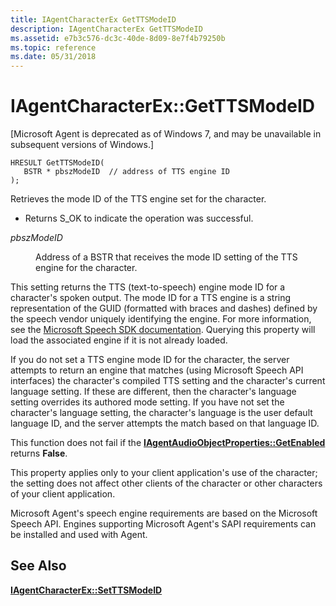 ```yaml
---
title: IAgentCharacterEx GetTTSModeID
description: IAgentCharacterEx GetTTSModeID
ms.assetid: e7b3c576-dc3c-40de-8d09-8e7f4b79250b
ms.topic: reference
ms.date: 05/31/2018
---
```


# IAgentCharacterEx::GetTTSModeID

\[Microsoft Agent is deprecated as of Windows 7, and may be unavailable in subsequent versions of Windows.\]

``` syntax
HRESULT GetTTSModeID(
   BSTR * pbszModeID  // address of TTS engine ID
);
```

Retrieves the mode ID of the TTS engine set for the character.

-   Returns S\_OK to indicate the operation was successful.

<dl> <dt>

<span id="pbszModeID"></span><span id="pbszmodeid"></span><span id="PBSZMODEID"></span>*pbszModeID*
</dt> <dd>

Address of a BSTR that receives the mode ID setting of the TTS engine for the character.

</dd> </dl>

This setting returns the TTS (text-to-speech) engine mode ID for a character's spoken output. The mode ID for a TTS engine is a string representation of the GUID (formatted with braces and dashes) defined by the speech vendor uniquely identifying the engine. For more information, see the [Microsoft Speech SDK documentation](https://msdn.microsoft.com/library/ee705648.aspx). Querying this property will load the associated engine if it is not already loaded.

If you do not set a TTS engine mode ID for the character, the server attempts to return an engine that matches (using Microsoft Speech API interfaces) the character's compiled TTS setting and the character's current language setting. If these are different, then the character's language setting overrides its authored mode setting. If you have not set the character's language setting, the character's language is the user default language ID, and the server attempts the match based on that language ID.

This function does not fail if the [**IAgentAudioObjectProperties::GetEnabled**](https://www.bing.com/search?q=**IAgentAudioObjectProperties::GetEnabled**) returns **False**.

This property applies only to your client application's use of the character; the setting does not affect other clients of the character or other characters of your client application.

Microsoft Agent's speech engine requirements are based on the Microsoft Speech API. Engines supporting Microsoft Agent's SAPI requirements can be installed and used with Agent.

## See Also

[**IAgentCharacterEx::SetTTSModeID**](iagentcharacterex--setttsmodeid.md)


 

 




